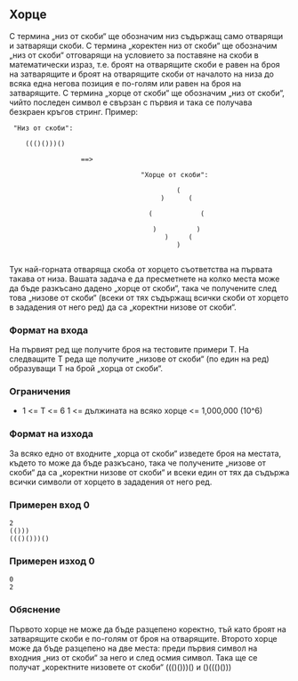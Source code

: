 ## Хорце

С термина „низ от скоби“ ще обозначим низ съдържащ само отварящи и затварящи скоби. С термина „коректен низ от скоби“ ще обозначим „низ от скоби“ отговарящи на условието за поставяне на скоби в математически израз, т.е. броят на отварящите скоби е равен на броя на затварящите и броят на отварящите скоби от началото на низа до всяка една негова позиция е по-голям или равен на броя на затварящите. С термина „хорце от скоби“ ще обозначим „низ от скоби“, чийто последен символ е свързан с първия и така се получава безкраен кръгов стринг. Пример:

```
 "Низ от скоби":    

    ((()()))()

                  ==>

                                 "Хорце от скоби":

                                          (   
                                      )      (

                                   (            (

                                    )          )
                                       )     (
                                          )
                                          
```

Тук най-горната отваряща скоба от хорцето съответства на първата такава от низа. Вашата задача е да пресметнете на колко места може да бъде разкъсано дадено „хорце от скоби“, така че получените след това „низове от скоби“ (всеки от тях съдържащ всички скоби от хорцето в зададения от него ред) да са „коректни низове от скоби“.


### Формат на входа

На първият ред ще получите броя на тестовите примери Т. На следващите Т реда ще получите „низове от скоби“ (по един на ред) образуващи T на брой „хорца от скоби“.

### Ограничения

- 1 <= Т <= 6 1 <= дължината на всяко хорце <= 1,000,000 (10^6)

### Формат на изхода

За всяко едно от входните „хорца от скоби“ изведете броя на местата, където то може да бъде разкъсано, така че получените „низове от скоби“ да са „коректни низове от скоби“ и всеки един от тях да съдържа всички символи от хорцето в зададения от него ред.

### Примерен вход 0

```
2
(()))
((()()))()
```

### Примерен изход 0

```
0
2
```
### Обяснение 

Първото хорце не може да бъде разцепено коректно, тъй като броят на затварящите скоби е по-голям от броя на отварящите. Второто хорце може да бъде разцепено на две места: преди първия символ на входния „низ от скоби“ за него и след осмия символ. Така ще се получат „коректните низовете от скоби“ ((()()))() и ()((()())) 
